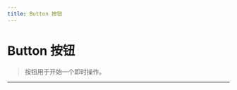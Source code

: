 ```yaml
---
title: Button 按钮
---
```


# Button 按钮

> 按钮用于开始一个即时操作。


---

<ClientOnly>
  <button-demos> </button-demos>
  <button-demos-group> </button-demos-group>
  <button-attributes> </button-attributes>
</ClientOnly>
